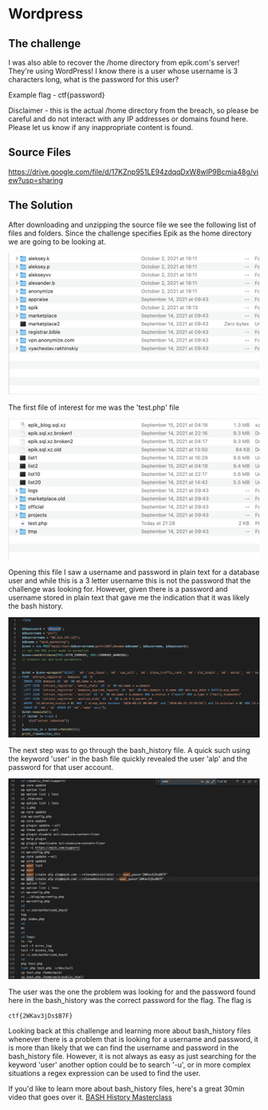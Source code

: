 # Wordpress

## The challenge

I was also able to recover the /home directory from epik.com's server! They're using WordPress! I know there is a user whose username is 3 characters long, what is the password for this user?

Example flag - ctf{password}

Disclaimer - this is the actual /home directory from the breach, so please be careful and do not interact with any IP addresses or domains found here. Please let us know if any inappropriate content is found.

## Source Files

https://drive.google.com/file/d/17KZnp951LE94zdqqDxW8wlP9Bcmia48g/view?usp=sharing

## The Solution 

After downloading and unzipping the source file we see the following list of files and folders. Since the challenge specifies Epik as the home directory we are going to be looking at. 

![Folder List](folders.png)

The first file of interest for me was the 'test.php' file

![epik folder](epik.png)

Opening this file I saw a username and password in plain text for a database user and while this is a 3 letter username this is not the password that the challenge was looking for. However, given there is a password and username stored in plain text that gave me the indication that it was likely the bash history. 

![epik folder](test.png)

The next step was to go through the bash_history file. A quick such using the keyword 'user' in the bash file quickly revealed the user 'alp' and the password for that user account. 

![bash_history](bash_history.png)


The user was the one the problem was looking for and the password found here in the bash_history was the correct password for the flag. The flag is 

```
ctf{2WKav3jDs$B7F}
```

Looking back at this challenge and learning more about bash_history files whenever there is a problem that is looking for a username and password, it is more than likely that we can find the username and password in the bash_history file. However, it is not always as easy as just searching for the keyword 'user' another option could be to search '-u', or in more complex situations a regex expression can be used to find the user.

If you'd like to learn more about bash_history files, here's a great 30min video that goes over it.
[BASH History Masterclass](https://www.youtube.com/watch?v=gc1io4J3-wg)

